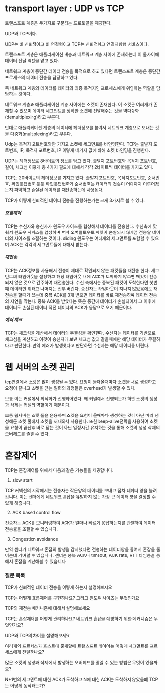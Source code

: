 # transport layer : UDP vs TCP

트랜스포트 계층은 두가지로 구분되는 프로토콜을 제공한다.

UDP와 TCP이다. 

UDP는 비 신뢰적이고 비 연결형이고 TCP는 신뢰적이고 연결지향형 서비스이다.

트랜스포트 계층은 애플리케이션 계층과 네트워크 계층 사이에 존재하는데 이 둘사이에 데이터 전달 역할을 맡고 있다.

네트워크 계층이 종단간 데이터 전송을 목적으로 하고 있다면 트랜스포트 계층은 종단간 프로세스의 데이터 전송을 담당하고 있다.

즉 네트워크 계층의 데이터를 데이터의 최종 목적지인 프로세스에게 위임하는 역할을 담당하는 것이다.

네트워크 계층과 애플리케이션 계층 사이에는 소켓이 존재한다. 이 소켓은 여러개가 존재할 수 있으며 데이터 세그먼트를 정확한 소켓에 전달해주는 것을 역다중화(demultiplexing)라고 부른다.

반대로 애플리케이션 계층의 데이터에 헤더정보를 붙여서 네트워크 계층으로 보내는 것을 다중화(multiplexing)라고 부른다.

Udp는 목적지 포트번호와만 가지고 소켓에 세그먼트를 바인딩한다. TCP는 출발지 포트번호, IP, 목적지 포트번호, IP 이렇게 네가지 값에 의해 소켓 바인딩을 진행한다. 

UDP는 헤더정보로 8바이트의 정보를 담고 있다. 츨빌지 포트번호와 목적지 포트번호, 길이, 체크섬 이렇게 총 4가지 필드에 대해서 각각 2바이트씩 데이터를 가지고 있다.

TCP는 20바이트의 헤더정보를 가지고 있다. 출발지 포트번호, 목적지포트번호, 순서번호, 확인응답번호 등등 확인응답번호와 순서번호는 데이터의 전송이 어디까지 이루어졌는지 파악하고 손실된 데이터를 재전송하는데 사용된다.

TCP가 어떻게 신뢰적인 데이터 전송을 진행하는가는 크게 3가지로 볼 수 있다.

##### 흐름제어

TCP는 수신자와 송신자가 윈도우 사이즈를 협상해서 데이터를 전송한다. 수신측에 맞춰서 윈도우 사이즈를 협상하며 버퍼 오버플로우로 패킷이 손실되지 않게끔 전송할 데이터의 사이즈를 조절하는 것이다. sliding 윈도우는 여러개의 세그먼트를 포함할 수 있으며 ACK는 각각의 세그먼트들에 대해서 받는다.

##### 재전송

TCP는 ACK정보를 사용해서 전송이 제대로 확인되지 않는 패킷들을 재전송 한다. 세그먼트의 타임아웃을 설정하고 해당 타임아웃 내에 ACK가 도착하지 않으면 패킷이 전송되지 않은 것으로 간주하여 재전송한다. 수신 측에서는 중복된 패킷이 도착한다면 첫번째 데이터만 취하고 나머지는 전부 버린다. 송신자는 타임아웃이 지나지 않았음에도 재전송을 할때가 있는데 중복 ACK를 3개 받으면 데이터를 바로 재전송하여 데이터 전송의 지연을 막는다. 중복 ACK를 받았다는 뜻은 중간에 데이터가 손실되어서 그 이후에 데이터도 손실된 데이터 직전 데이터의 ACK가 응답으로 오기 때문이다. 

##### 에러 체크

TCP는 체크섬을 계산해서 데이터의 무결성을 확인한다. 수신자는 데이터를 기반으로 체크섬을 계산하고 이것이 송신자가 보낸 체크섬 값과 같을때에만 해당 데이터가 무결하다고 판단한다. 만약 에러가 발생했다고 판단하면 수신자는 해당 데이터를 버린다.

# 웹 서버의 소켓 관리

tcp연결에서 소켓은 많이 생성될 수 있다. 요청이 들어올때마다 소켓을 새로 생성하고 요청이 끝나고 소켓을 닫는 일련의 과정들은 overhead가 발생할 수 있다.

보통 이는 커널에서 최적화가 진행되어있다. 왜 커널에서 진행되는가 하면 소켓의 생성과 삭제는 커널의 역할이기 때문이다.

보통 웹서버는 소켓 풀을 운용하며 소켓을 요청이 올때마다 생성하는 것이 아닌 미리 생성해둔 소켓 풀에서 소켓을 꺼내와서 사용한다. 또한 keep-alive전략을 사용하여 소켓을 요청이 끝난후 바로 닫는 것이 아닌 일정시간 유지하는 것을 통해 소켓의 생성 삭제의 오버헤드를 줄일 수 있다.

# 혼잡제어

TCP는 혼잡제어를 위해서 다음과 같은 기능들을 제공합니다.

1. slow start

TCP 커넥션의 시작에서는 전송자는 작은양의 데이터를 보내고 점차 데이터 양을 늘려갑니다. 이는 센더에게 네트워크 혼잡을 유발하지 않는 가장 큰 데이터 양을 결정할 수 있게 해줍니다.

2. ACK based control flow

전송자는 ACK를 모니터링하여 ACK가 얼마나 빠르게 응답하는지를 관찰하여 데이터 전송률을 조절할 수 있습니다.

3. Congestion avoidance

만약 센더가 네트워크 혼잡의 발생을 감지했다면 전송하는 데이터양을 줄여서 혼잡을 줄이는데 기여할 수 있습니다. 센더는 중복 ACK나 timeout, ACK rate, RTT 타임등을 통해서 혼잡을 계산해볼 수 있습니다.



### 질문 목록

TCP가 신뢰적인 데이터 전송을 어떻게 하는지 설명해보시오

TCP는 어떻게 흐름제어를 구현하나요? 그리고 윈도우 사이즈는 무엇인가요

TCP의 재전송 메커니즘에 대해서 설명해보세요

TCP는 혼잡제어를 어떻게 관리하나요? 네트워크 혼잡을 예방하기 위한 메커니즘은 무엇인가요?

UDP와 TCP의 차이를 설명해보세요

여러개의 프로세스가 호스트에 존재할때 트랜스포트 레이어는 어떻게 세그먼트를 프로세스에게 전달하나요?

많은 소켓의 생성과 삭제에서 발생하는 오버헤드를 줄일 수 있는 방법은 무엇이 있을까요?

N+1번의 세그먼트에 대한 ACK가 도착하고 N에 대한 ACK는 도착하지 않았을떄 TCP는 어떻게 동작하는가?







